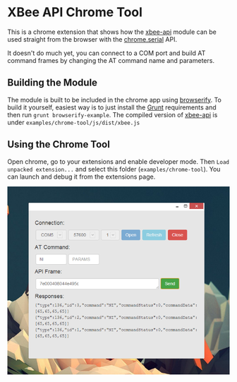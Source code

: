 # XBee API Chrome Tool
This is a chrome extension that shows how the [xbee-api](https://github.com/jouz/xbee-api/) module can be used straight from the browser with the [chrome.serial](http://developer.chrome.com/apps/serial.html) API.

It doesn't do much yet, you can connect to a COM port and build AT command frames by changing the AT command name and parameters.

## Building the Module
The module is built to be included in the chrome app using [browserify](https://github.com/substack/node-browserify). To build it yourself, easiest way is to just install the [Grunt](http://gruntjs.com/) requirements and then run ```grunt browserify-example```. The compiled version of [xbee-api](https://github.com/jouz/xbee-api/) is under ```examples/chrome-tool/js/dist/xbee.js```

## Using the Chrome Tool
Open chrome, go to your extensions and enable developer mode. Then ```Load unpacked extension...``` and select this folder (```examples/chrome-tool```). You can launch  and debug it from the extensions page.

![Screenshot](assets/screen01.png)